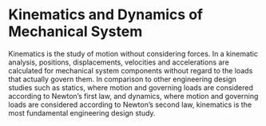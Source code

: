 # Kinematics and Dynamics of Mechanical System
Kinematics is the study of motion without considering forces. In a kinematic analysis, positions, displacements, velocities and accelerations are calculated for
mechanical system components without regard to the loads that actually govern them. In comparison to other engineering design studies such as statics, where motion and
governing loads are considered according to Newton’s first law, and dynamics, where motion and governing loads are considered according to Newton’s second law, kinematics is the most fundamental engineering design study.
